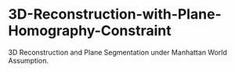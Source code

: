 # 3D-Reconstruction-with-Plane-Homography-Constraint
3D Reconstruction and Plane Segmentation under Manhattan World Assumption.
